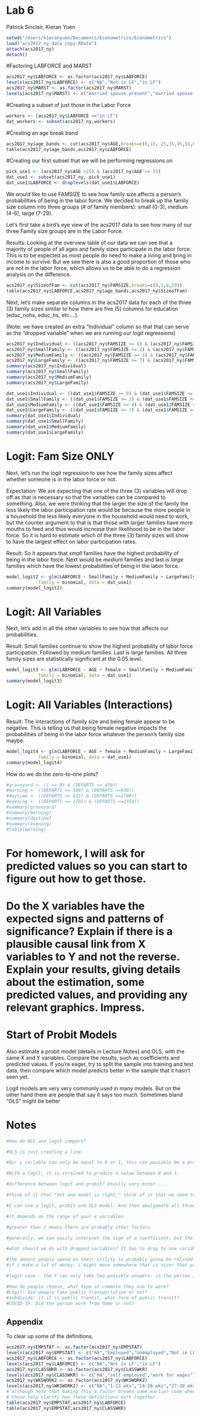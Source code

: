 Lab 6
================
Patrick Sinclair, Kieran Yuen

``` r
setwd("/Users/kieranyuen/Documents/Econometrics/Econometrics")
load("acs2017_ny_data copy.RData")
attach(acs2017_ny)
detach()
```

\#Factoring LABFORCE and MARST

``` r
acs2017_ny$LABFORCE <- as.factor(acs2017_ny$LABFORCE)
levels(acs2017_ny$LABFORCE) <- c("NA","Not in LF","in LF")
acs2017_ny$MARST <- as.factor(acs2017_ny$MARST)
levels(acs2017_ny$MARST) <- c("married spouse present","married spouse absent","separated","divorced","widowed","never married")
```

\#Creating a subset of just those in the Labor Force

``` r
workers <- (acs2017_ny$LABFORCE =="in LF")
dat_workers <- subset(acs2017_ny,workers)
```

\#Creating an age break band

``` r
acs2017_ny$age_bands <- cut(acs2017_ny$AGE,breaks=c(0,15, 25,35,45,55,65,100))
table(acs2017_ny$age_bands,acs2017_ny$LABFORCE)
```

\#Creating our first subset that we will be performing regressions on

``` r
pick_use1 <- (acs2017_ny$AGE >25) & (acs2017_ny$AGE <= 55)
dat_use1 <- subset(acs2017_ny, pick_use1)
dat_use1$LABFORCE <- droplevels(dat_use1$LABFORCE) 
```

We would like to use FAMSIZE to see how family size affects a person’s
probabilities of being in the labor force. We decided to break up the
family size column into three groups (\# of family members): small
(0-3), medium (4-6), large (7-29).

Let’s first take a bird’s eye view of the acs2017 data to see how many
of our three Family size groups are in the Labor Force.

Results: Looking at the overview table of our data we can see that a
majority of people of all ages and family sizes participate in the labor
force. This is to be expected as most people do need to make a living
and bring in income to survive. But we see there is also a good
proportion of those who are not in the labor force, which allows us to
be able to do a regression analysis on the difference.

``` r
acs2017_ny$SizeofFam <- cut(acs2017_ny$FAMSIZE,breaks=c(0,3,6,29))
table(acs2017_ny$LABFORCE,acs2017_ny$age_bands,acs2017_ny$SizeofFam)
```

Next, let’s make separate columns in the acs2017 data for each of the
three (3) family sizes similar to how there are five (5) columns for
education (educ\_nohs, educ\_hs, etc….).

(Note: we have created an extra “Individual” column so that that can
serve as the “dropped variable” when we are running our logit
regressions)

``` r
acs2017_ny$Individual <- ((acs2017_ny$FAMSIZE >= 0) & (acs2017_ny$FAMSIZE <= 1))
acs2017_ny$SmallFamily <- ((acs2017_ny$FAMSIZE >= 2) & (acs2017_ny$FAMSIZE <= 3))
acs2017_ny$MediumFamily <- ((acs2017_ny$FAMSIZE >= 4) & (acs2017_ny$FAMSIZE <= 6))
acs2017_ny$LargeFamily <- ((acs2017_ny$FAMSIZE >= 7) & (acs2017_ny$FAMSIZE <= 29))
summary(acs2017_ny$Individual)
summary(acs2017_ny$SmallFamily) 
summary(acs2017_ny$MediumFamily) 
summary(acs2017_ny$LargeFamily)

dat_use1$Individual <- ((dat_use1$FAMSIZE >= 0) & (dat_use1$FAMSIZE <= 1))
dat_use1$SmallFamily <- ((dat_use1$FAMSIZE >= 2) & (dat_use1$FAMSIZE <= 3))
dat_use1$MediumFamily <- ((dat_use1$FAMSIZE >= 4) & (dat_use1$FAMSIZE <= 6))
dat_use1$LargeFamily <- ((dat_use1$FAMSIZE >= 7) & (dat_use1$FAMSIZE <= 29))
summary(dat_use1$Individual)
summary(dat_use1$SmallFamily) 
summary(dat_use1$MediumFamily) 
summary(dat_use1$LargeFamily)
```

# Logit: Fam Size ONLY

Next, let’s run the logit regression to see how the family sizes affect
whether someone is in the labor force or not.

Expectation: We are expecting that one of the three (3) variables will
drop off as that is necessary so that the variables can be compared to
something. Also, we were thinking that the larger the size of the family
the less likely the labor participation rate would be because the more
people in a household the less likely everyone in the household would
need to work, but the counter argument to that is that those with larger
families have more mouths to feed and thus would increase their
likelihood to be in the labor force. So it is hard to estimate which of
the three (3) family sizes will show to have the largest effect on labor
participation rates.

Result: So it appears that *small* families have the highest probability
of being in the labor force. Next would be *medium* families and last is
*large* families which have the lowest probabilities of being in the
labor force.

``` r
model_logit2 <- glm(LABFORCE ~ SmallFamily + MediumFamily + LargeFamily + Individual,
            family = binomial, data = dat_use1)
summary(model_logit2)
```

# Logit: All Variables

Next, let’s add in all the other variables to see how that affects our
probabilities.

Result: Small families continue to show the highest probability of labor
force participation. Followed by medium families. Last is large
families. All three family sizes are statistically significant at the
0.05 level.

``` r
model_logit3 <- glm(LABFORCE ~ AGE + female + SmallFamily + MediumFamily + LargeFamily + Individual,
            family = binomial, data = dat_use1)
summary(model_logit3)
```

# Logit: All Variables (Interactions)

Result: The interactions of family size and being female appear to be
negative. This is telling us that being female negative impacts the
probabilities of being in the labor force whatever the person’s family
size maybe.

``` r
model_logit4 <- glm(LABFORCE ~ AGE + female + MediumFamily + LargeFamily + SmallFamily + Individual + I(MediumFamily*female) + I(LargeFamily*female) + I(SmallFamily*female) +I(Individual*female)  + I(female*AGE),
            family = binomial, data = dat_use1)
summary(model_logit4)
```

How do we do the zero-to-one plots?

``` r
#graveyard <- (( >= 0) & (DEPARTS <= 459))
#morning <- ((DEPARTS >= 500) & (DEPARTS <=930))
#daytime <- ((DEPARTS >= 931) & (DEPARTS <=1700))
#evening <- ((DEPARTS >= 1701) & (DEPARTS <=2359))
#summary(graveyard)
#summary(morning)
#summary(daytime)
#summary(evening)
#table(morning)
```

# For homework, I will ask for predicted values so you can start to figure out how to get those.

# Do the X variables have the expected signs and patterns of significance? Explain if there is a plausible causal link from X variables to Y and not the reverse. Explain your results, giving details about the estimation, some predicted values, and providing any relevant graphics. Impress.

# Start of Probit Models

Also estimate a probit model (details in Lecture Notes) and OLS, with
the same X and Y variables. Compare the results, such as coefficients
and predicted values. If you’re eager, try to split the sample into
training and test data, then compare which model predicts better in the
sample that it hasn’t seen yet.

Logit models are very very commonly used in many models. But on the
other hand there are people that say it says too much. Sometimes bland
“OLS” might be better

# Notes

``` r
#How do OLS and logit compare?

#OLS is just creating a line. 

#Our y variable can only be equal to 0 or 1, this can possibly be a problem for some situations.

#With a logit, it is strained to produce a value between 0 and 1.

#difference between logit and probit? Usually very minor.....

#think of it that "not one model is right," think of it that we need to use all these models. To what extent am i confident on using these as a basis for a prediction?

#I can use a logit, probit and OLS model. And then amalgamate all three together

#it depends on the range of your x variables

#greater than 1 means there are probably other factors

#generally, we can easily interpret the sign of a coefficient, but the actual number of the coefficient is not easily interpreted as many 

#what should we do with dropped variables? It has to drop to one variable, so that people who are 

#the amount people spend on their utility is probably gonna be related to their income
#if i make a lot of money, i might move somewhere that is nicer that probably will have higher utility costs

#logit case - the Y can only take two possible answers: is the person in the labor force or not? Does someone have health insurance? We cannot do this with marital status because someone would be unmarried now but they were married once before.

#How do people choose, what type of commute they use to work?
#Logit: did people take public transportation or not?
#subdivide: if it is public transit, what form of public transit?
#COVID-19: Did the person work from home or not?
```

## Appendix

To clear up some of the definitions,

``` r
acs2017_ny$EMPSTAT <- as.factor(acs2017_ny$EMPSTAT)
levels(acs2017_ny$EMPSTAT) <- c("NA","Employed","Unemployed","Not in LF")
acs2017_ny$LABFORCE <- as.factor(acs2017_ny$LABFORCE)
levels(acs2017_ny$LABFORCE) <- c("NA","Not in LF","in LF")
acs2017_ny$CLASSWKR <- as.factor(acs2017_ny$CLASSWKR)
levels(acs2017_ny$CLASSWKR) <- c("NA","self employed","work for wages")
acs2017_ny$WKSWORK2 <- as.factor(acs2017_ny$WKSWORK2)
levels(acs2017_ny$WKSWORK2) <- c("NA","1-13 wks","14-26 wks","27-39 wks","40-47 wks","48-49 wks","50-52 wks")
# although note that making this a factor breaks some earlier code where we used (WKSWORK2 > 4) so you might not want to run that code or else change to WKSWORK2_factor <- as.factor(WKSWORK2). Which is arguably better for various other reasons.
# these help clarify how these definitions work together
table(acs2017_ny$EMPSTAT,acs2017_ny$LABFORCE)
table(acs2017_ny$EMPSTAT,acs2017_ny$CLASSWKR)
```
